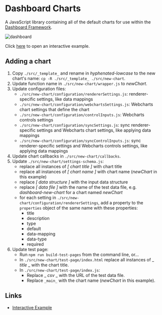 # Dashboard Charts
A JavaScript library containing all of the default charts for use within the [Dashboard Framework](https://github.com/RhoInc/dashboard-framework).

![dashboard](https://user-images.githubusercontent.com/5428548/62957923-b980a900-bdc3-11e9-8045-4a140acc6851.png)

Click [here](https://rhoinc.github.io/dashboard-charts/test-page/) to open an interactive example.

## Adding a chart
1. Copy `./src/_template_` and rename in _hyphenated-lowcase_ to the new chart's name: `cp -R ./src/_template_ ./src/new-chart`.
2. Update function name in `./src/new-chart/wrapper.js` to _newChart_.
3. Update configuration files:
    * `./src/new-chart/configuration/rendererSettings.js`: renderer-specific settings, like data mappings
    * `./src/new-chart/configuration/webchartsSettings.js`: Webcharts chart settings that define the chart
    * `./src/new-chart/configuration/controlInputs.js`: Webcharts controls settings
    * `./src/new-chart/configuration/syncSettings.js`: sync renderer-specific settings and Webcharts chart settings, like applying data mappings
    * `./src/new-chart/configuration/syncControlInputs.js`: sync renderer-specific settings and Webcharts controls settings, like applying data mappings
4. Update chart callbacks in `./src/new-chart/callbacks`.
5. Update `./src/new-chart/settings-schema.js`:
    * replace all instances of _[ chart title ]_ with chart title
    * replace all instances of _[ chart name ]_ with chart name (_newChart_ in this example)
    * replace _[ data structure ]_ with the input data structure
    * replace _[ data file ]_ with the name of the test data file, e.g. _dashboard-new-chart_ for a chart named _newChart_
    * for each setting in `./src/new-chart/configuration/rendererSettings`, add a property to the `properties` object of the same name with these properties:
        * title
        * description
        * type
        * default
        * data-mapping
        * data-type
        * required
6. Update test page:
    * Run `npm run build-test-pages` from the command line, or...
    * In `./src/new-chart/test-page/index.html` replace all instances of _ _title_ _ with the chart title.
    * In `./src/new-chart/test-page/index.js`:
        * Replace _ _csv_ _ with the URL of the test data file.
        * Replace `_main_` with the chart name (_newChart_ in this example).

## Links 
- [Interactive Example](https://rhoinc.github.io/dashboard-charts/test-page/)
